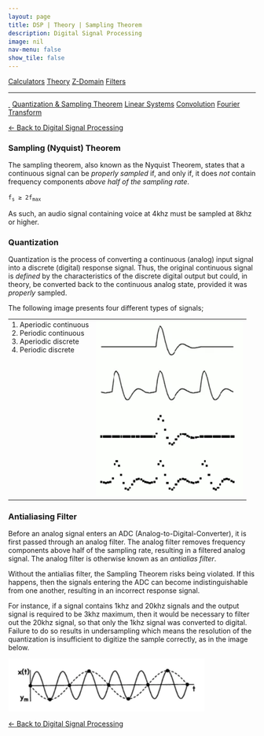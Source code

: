 ```yaml
---
layout: page
title: DSP | Theory | Sampling Theorem
description: Digital Signal Processing
image: nil
nav-menu: false
show_tile: false
---
```


<a href="../calculators.html" class="button small">Calculators</a>
<a href="../theory" class="button special small">Theory</a>
<a href="../z-domain" class="button small">Z-Domain</a>
<a href="../filters" class="button small">Filters</a>

<hr />

<a href="./" style="border-bottom: none;"><i class="icon fa-home">&nbsp;</i></a>
<a href="./" class="button special small">Quantization & Sampling Theorem</a>
<a href="linear-systems.html" class="button small">Linear Systems</a>
<a href="convolution.html" class="button small">Convolution</a>
<a href="fourier-transform" class="button small">Fourier Transform</a>

<a href="/digital-signal-processing">&#x2190; Back to Digital Signal Processing</a>

### Sampling (Nyquist) Theorem

The sampling theorem, also known as the Nyquist Theorem, states that a continuous signal can be <i>properly sampled</i> if, and only if, it does <i>not</i> contain frequency components <i>above half of the sampling rate</i>.

<code>f<sub>s</sub> &GreaterEqual; 2f<sub>max</sub></code>

As such, an audio signal containing voice at 4khz must be sampled at 8khz or higher.

### Quantization

Quantization is the process of converting a continuous (analog) input signal into a discrete (digital) response signal. Thus, the original continuous signal is *defined* by the characteristics of the discrete digital output but could, in theory, be converted back to the continuous analog state, provided it was *properly* sampled.

The following image presents four different types of signals;

<table style="width: 700px;">
  <tr>
    <td style="vertical-align: top;">
      1. Aperiodic continuous<br />
      2. Periodic continuous<br />
      3. Aperiodic discrete<br />
      4. Periodic discrete<br />
    </td>
    <td>
      <img src="/assets/images/dsp/types-of-signal.png" width="300" />
    </td>
  </tr>
</table>

### Antialiasing Filter

Before an analog signal enters an ADC (Analog-to-Digital-Converter), it is first passed through an analog filter. The analog filter removes frequency components above half of the sampling rate, resulting in a filtered analog signal. The analog filter is otherwise known as an *antialias filter*.

Without the antialias filter, the Sampling Theorem risks being violated. If this happens, then the signals entering the ADC can become indistinguishable from one another, resulting in an incorrect response signal.

For instance, if a signal contains 1khz and 20khz signals and the output signal is required to be 3khz maximum, then it would be necessary to filter out the 20khz signal, so that only the 1khz signal was converted to digital. Failure to do so results in undersampling which means the resolution of the quantization is insufficient to digitize the sample correctly, as in the image below.

<img src="/assets/images/dsp/undersampling.png" width="400" />

<a href="/digital-signal-processing">&#x2190; Back to Digital Signal Processing</a>
